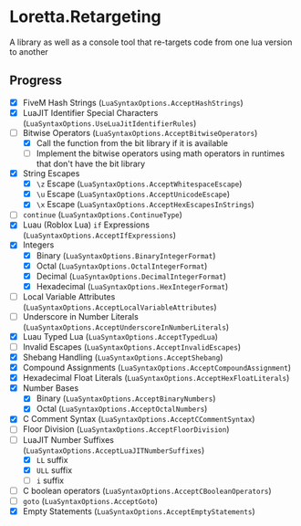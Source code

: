 # Loretta.Retargeting
A library as well as a console tool that re-targets code from one lua version to another

## Progress

- [x] FiveM Hash Strings (`LuaSyntaxOptions.AcceptHashStrings`)
- [x] LuaJIT Identifier Special Characters (`LuaSyntaxOptions.UseLuaJitIdentifierRules`)
- [ ] Bitwise Operators (`LuaSyntaxOptions.AcceptBitwiseOperators`)
    - [x] Call the function from the bit library if it is available
    - [ ] Implement the bitwise operators using math operators in runtimes that don't have the bit library
- [x] String Escapes
    - [x] `\z` Escape (`LuaSyntaxOptions.AcceptWhitespaceEscape`)
    - [x] `\u` Escape (`LuaSyntaxOptions.AcceptUnicodeEscape`)
    - [x] `\x` Escape (`LuaSyntaxOptions.AcceptHexEscapesInStrings`)
- [ ] `continue` (`LuaSyntaxOptions.ContinueType`)
- [x] Luau (Roblox Lua) `if` Expressions (`LuaSyntaxOptions.AcceptIfExpressions`)
- [x] Integers
    - [x] Binary (`LuaSyntaxOptions.BinaryIntegerFormat`)
    - [x] Octal (`LuaSyntaxOptions.OctalIntegerFormat`)
    - [x] Decimal (`LuaSyntaxOptions.DecimalIntegerFormat`)
    - [x] Hexadecimal (`LuaSyntaxOptions.HexIntegerFormat`)
- [ ] Local Variable Attributes (`LuaSyntaxOptions.AcceptLocalVariableAttributes`)
- [ ] Underscore in Number Literals (`LuaSyntaxOptions.AcceptUnderscoreInNumberLiterals`)
- [x] Luau Typed Lua (`LuaSyntaxOptions.AcceptTypedLua`)
- [ ] Invalid Escapes (`LuaSyntaxOptions.AcceptInvalidEscapes`)
- [x] Shebang Handling (`LuaSyntaxOptions.AcceptShebang`)
- [x] Compound Assignments (`LuaSyntaxOptions.AcceptCompoundAssignment`)
- [x] Hexadecimal Float Literals (`LuaSyntaxOptions.AcceptHexFloatLiterals`)
- [x] Number Bases
    - [x] Binary (`LuaSyntaxOptions.AcceptBinaryNumbers`)
    - [x] Octal (`LuaSyntaxOptions.AcceptOctalNumbers`)
- [x] C Comment Syntax (`LuaSyntaxOptions.AcceptCCommentSyntax`)
- [ ] Floor Division (`LuaSyntaxOptions.AcceptFloorDivision`)
- [ ] LuaJIT Number Suffixes (`LuaSyntaxOptions.AcceptLuaJITNumberSuffixes`)
    - [x] `LL` suffix
    - [x] `ULL` suffix
    - [ ] `i` suffix
- [ ] C boolean operators (`LuaSyntaxOptions.AcceptCBooleanOperators`)
- [ ] `goto` (`LuaSyntaxOptions.AcceptGoto`)
- [x] Empty Statements (`LuaSyntaxOptions.AcceptEmptyStatements`)